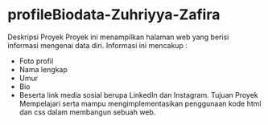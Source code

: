 # profileBiodata-Zuhriyya-Zafira

Deskripsi Proyek
Proyek ini menampilkan halaman web yang berisi informasi mengenai data diri.
Informasi ini mencakup : 
- Foto profil
- Nama lengkap
- Umur
- Bio
- Beserta link media sosial berupa LinkedIn dan Instagram.
Tujuan Proyek
Mempelajari serta mampu mengimplementasikan penggunaan kode html dan css dalam membangun sebuah web.
